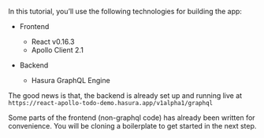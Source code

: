 In this tutorial, you’ll use the following technologies for building the app:

- Frontend
    - React v0.16.3
    - Apollo Client 2.1

- Backend
    - Hasura GraphQL Engine

The good news is that, the backend is already set up and running live at `https://react-apollo-todo-demo.hasura.app/v1alpha1/graphql`

Some parts of the frontend (non-graphql code) has already been written for convenience. You will be cloning a boilerplate to get started in the next step.
